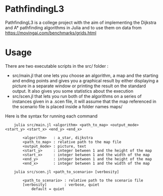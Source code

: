 # PathfindingL3 

PathfindingL3 is a college project with the aim of implementing the Dijkstra and A\* pathfinding algorithms in Julia and to use them on data from https://movingai.com/benchmarks/grids.html

# Usage

There are two executable scripts in the src/ folder : 
+ src/main.jl that one lets you choose an algorithm, a map and the starting and ending points and gives you a graphical result by either displaying a picture in a separate window or printing the result on the standard output. It also gives you some statistics about the execution 
+ src/scen.jl that lets you run both of the algorithms on a series of instances given in a .scen file, it will assume that the map referenced in the scenario file is placed inside a folder names maps/

Here is the syntax for running each command
```
    julia src/main.jl <algorithm> <path_to_map> <output_mode> <start_y> <start_x> <end_y> <end_x>

        <algorithm>   : a_star, dijkstra
        <path_to_map> : relative path to the map file 
        <output_mode> : picture, text
        <start_y>     : integer between 1 and the height of the map
        <start_x>     : integer between 1 and the width of the map
        <end_y>       : integer between 1 and the height of the map
        <end_x>       : integer between 1 and the width of the map
    
    julia src/scen.jl <path_to_scenario> [verbosity]

        <path_to_scenario> : relative path to the scenario file 
        [verbosity]        : verbose, quiet
            default = quiet
```
